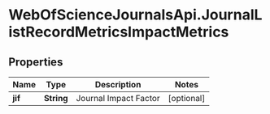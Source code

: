 # WebOfScienceJournalsApi.JournalListRecordMetricsImpactMetrics

## Properties

Name | Type | Description | Notes
------------ | ------------- | ------------- | -------------
**jif** | **String** | Journal Impact Factor | [optional] 


